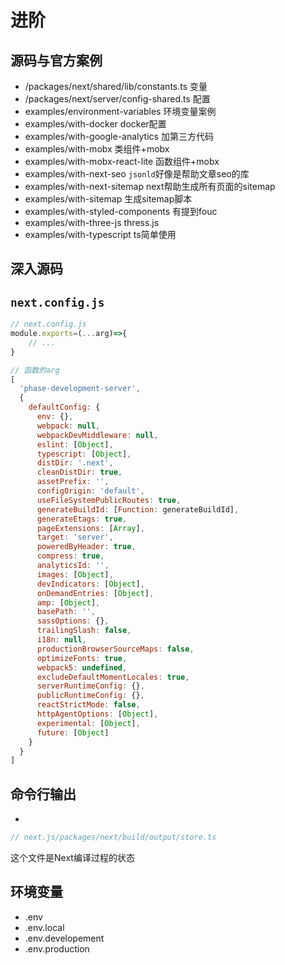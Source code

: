# 进阶
## 源码与官方案例
- /packages/next/shared/lib/constants.ts 变量
- /packages/next/server/config-shared.ts 配置
- examples/environment-variables 环境变量案例
- examples/with-docker docker配置
- examples/with-google-analytics 加第三方代码
- examples/with-mobx 类组件+mobx
- examples/with-mobx-react-lite 函数组件+mobx
- examples/with-next-seo `jsonld`好像是帮助文章seo的库
- examples/with-next-sitemap next帮助生成所有页面的sitemap
- examples/with-sitemap 生成sitemap脚本
- examples/with-styled-components 有提到fouc
- examples/with-three-js thress.js
- examples/with-typescript ts简单使用

## 深入源码


## `next.config.js`
```js
// next.config.js
module.exports=(...arg)=>{
	// ...
}

// 函数的arg
[
  'phase-development-server',
  {
    defaultConfig: {
      env: {},
      webpack: null,
      webpackDevMiddleware: null,
      eslint: [Object],
      typescript: [Object],
      distDir: '.next',
      cleanDistDir: true,
      assetPrefix: '',
      configOrigin: 'default',
      useFileSystemPublicRoutes: true,
      generateBuildId: [Function: generateBuildId],
      generateEtags: true,
      pageExtensions: [Array],
      target: 'server',
      poweredByHeader: true,
      compress: true,
      analyticsId: '',
      images: [Object],
      devIndicators: [Object],
      onDemandEntries: [Object],
      amp: [Object],
      basePath: '',
      sassOptions: {},
      trailingSlash: false,
      i18n: null,
      productionBrowserSourceMaps: false,
      optimizeFonts: true,
      webpack5: undefined,
      excludeDefaultMomentLocales: true,
      serverRuntimeConfig: {},
      publicRuntimeConfig: {},
      reactStrictMode: false,
      httpAgentOptions: [Object],
      experimental: [Object],
      future: [Object]
    }
  }
]
```

## 命令行输出
- 
```js
// next.js/packages/next/build/output/store.ts
```
这个文件是Next编译过程的状态


## 环境变量
- .env
- .env.local
- .env.developement
- .env.production
